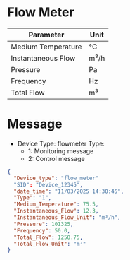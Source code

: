 # Flow Meter

| Parameter             | Unit  |
|-----------------------|------|
| Medium Temperature   | °C   |
| Instantaneous Flow   | m³/h |
| Pressure            | Pa   |
| Frequency           | Hz   |
| Total Flow           | m³   |

# Message 

- Device Type: flowmeter
Type:
   + 1: Monitoring message
   + 2: Control message

```json
{
  "Device_type": "flow_meter"
  "SID": "Device_12345",
  "date_time": "11/03/2025 14:30:45",
  "Type": "1",
  "Medium_Temperature": 75.5,
  "Instantaneous_Flow": 12.3,
  "Instantaneous_Flow_Unit": "m³/h",
  "Pressure": 101325,
  "Frequency": 50.0,
  "Total_Flow": 1250.75,
  "Total_Flow_Unit": "m³"
}
```